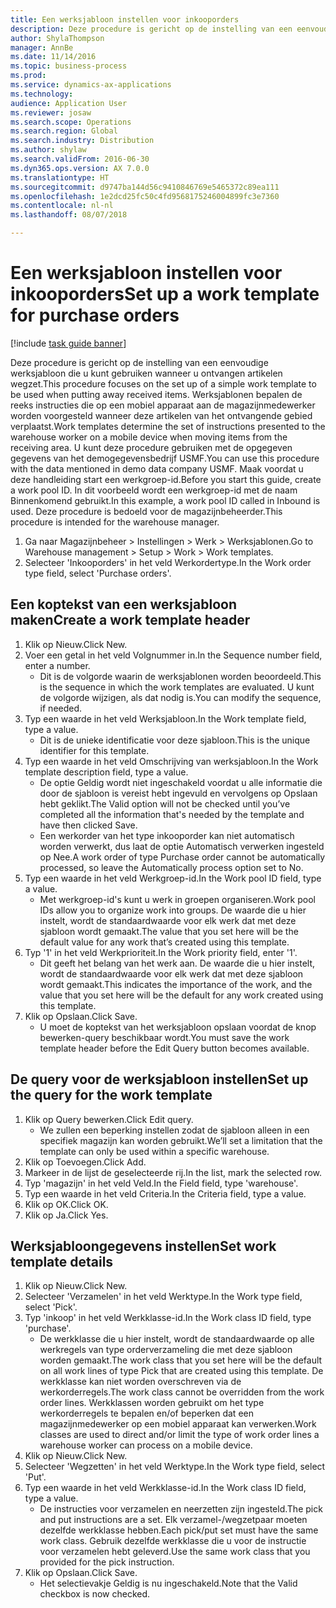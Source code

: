 ```yaml
--- 
title: Een werksjabloon instellen voor inkooporders
description: Deze procedure is gericht op de instelling van een eenvoudige werksjabloon die u kunt gebruiken wanneer u ontvangen artikelen wegzet.
author: ShylaThompson
manager: AnnBe
ms.date: 11/14/2016
ms.topic: business-process
ms.prod: 
ms.service: dynamics-ax-applications
ms.technology: 
audience: Application User
ms.reviewer: josaw
ms.search.scope: Operations
ms.search.region: Global
ms.search.industry: Distribution
ms.author: shylaw
ms.search.validFrom: 2016-06-30
ms.dyn365.ops.version: AX 7.0.0
ms.translationtype: HT
ms.sourcegitcommit: d9747ba144d56c9410846769e5465372c89ea111
ms.openlocfilehash: 1e2dcd25fc50c4fd9568175246004899fc3e7360
ms.contentlocale: nl-nl
ms.lasthandoff: 08/07/2018

---
```

# <a name="set-up-a-work-template-for-purchase-orders"></a><span data-ttu-id="93417-103">Een werksjabloon instellen voor inkooporders</span><span class="sxs-lookup"><span data-stu-id="93417-103">Set up a work template for purchase orders</span></span>

[!include [task guide banner](../../includes/task-guide-banner.md)]

<span data-ttu-id="93417-104">Deze procedure is gericht op de instelling van een eenvoudige werksjabloon die u kunt gebruiken wanneer u ontvangen artikelen wegzet.</span><span class="sxs-lookup"><span data-stu-id="93417-104">This procedure focuses on the set up of a simple work template to be used when putting away received items.</span></span> <span data-ttu-id="93417-105">Werksjablonen bepalen de reeks instructies die op een mobiel apparaat aan de magazijnmedewerker worden voorgesteld wanneer deze artikelen van het ontvangende gebied verplaatst.</span><span class="sxs-lookup"><span data-stu-id="93417-105">Work templates determine the set of instructions presented to the warehouse worker on a mobile device when moving items from the receiving area.</span></span> <span data-ttu-id="93417-106">U kunt deze procedure gebruiken met de opgegeven gegevens van het demogegevensbedrijf USMF.</span><span class="sxs-lookup"><span data-stu-id="93417-106">You can use this procedure with the data mentioned in demo data company USMF.</span></span> <span data-ttu-id="93417-107">Maak voordat u deze handleiding start een werkgroep-id.</span><span class="sxs-lookup"><span data-stu-id="93417-107">Before you start this guide, create a work pool ID.</span></span> <span data-ttu-id="93417-108">In dit voorbeeld wordt een werkgroep-id met de naam Binnenkomend gebruikt.</span><span class="sxs-lookup"><span data-stu-id="93417-108">In this example, a work pool ID called in Inbound is used.</span></span> <span data-ttu-id="93417-109">Deze procedure is bedoeld voor de magazijnbeheerder.</span><span class="sxs-lookup"><span data-stu-id="93417-109">This procedure is intended for the warehouse manager.</span></span>

1. <span data-ttu-id="93417-110">Ga naar Magazijnbeheer > Instellingen > Werk > Werksjablonen.</span><span class="sxs-lookup"><span data-stu-id="93417-110">Go to Warehouse management > Setup > Work > Work templates.</span></span>
2. <span data-ttu-id="93417-111">Selecteer 'Inkooporders' in het veld Werkordertype.</span><span class="sxs-lookup"><span data-stu-id="93417-111">In the Work order type field, select 'Purchase orders'.</span></span>

## <a name="create-a-work-template-header"></a><span data-ttu-id="93417-112">Een koptekst van een werksjabloon maken</span><span class="sxs-lookup"><span data-stu-id="93417-112">Create a work template header</span></span>
1. <span data-ttu-id="93417-113">Klik op Nieuw.</span><span class="sxs-lookup"><span data-stu-id="93417-113">Click New.</span></span>
2. <span data-ttu-id="93417-114">Voer een getal in het veld Volgnummer in.</span><span class="sxs-lookup"><span data-stu-id="93417-114">In the Sequence number field, enter a number.</span></span>
    * <span data-ttu-id="93417-115">Dit is de volgorde waarin de werksjablonen worden beoordeeld.</span><span class="sxs-lookup"><span data-stu-id="93417-115">This is the sequence in which the work templates are evaluated.</span></span> <span data-ttu-id="93417-116">U kunt de volgorde wijzigen, als dat nodig is.</span><span class="sxs-lookup"><span data-stu-id="93417-116">You can modify the sequence, if needed.</span></span>  
3. <span data-ttu-id="93417-117">Typ een waarde in het veld Werksjabloon.</span><span class="sxs-lookup"><span data-stu-id="93417-117">In the Work template field, type a value.</span></span>
    * <span data-ttu-id="93417-118">Dit is de unieke identificatie voor deze sjabloon.</span><span class="sxs-lookup"><span data-stu-id="93417-118">This is the unique identifier for this template.</span></span>  
4. <span data-ttu-id="93417-119">Typ een waarde in het veld Omschrijving van werksjabloon.</span><span class="sxs-lookup"><span data-stu-id="93417-119">In the Work template description field, type a value.</span></span>
    * <span data-ttu-id="93417-120">De optie Geldig wordt niet ingeschakeld voordat u alle informatie die door de sjabloon is vereist hebt ingevuld en vervolgens op Opslaan hebt geklikt.</span><span class="sxs-lookup"><span data-stu-id="93417-120">The Valid option will not be checked until you’ve completed all the information that's needed by the template and have then clicked Save.</span></span>  
    * <span data-ttu-id="93417-121">Een werkorder van het type inkooporder kan niet automatisch worden verwerkt, dus laat de optie Automatisch verwerken ingesteld op Nee.</span><span class="sxs-lookup"><span data-stu-id="93417-121">A work order of type Purchase order cannot be automatically processed, so leave the  Automatically process option set to No.</span></span>  
5. <span data-ttu-id="93417-122">Typ een waarde in het veld Werkgroep-id.</span><span class="sxs-lookup"><span data-stu-id="93417-122">In the Work pool ID field, type a value.</span></span>
    * <span data-ttu-id="93417-123">Met werkgroep-id's kunt u werk in groepen organiseren.</span><span class="sxs-lookup"><span data-stu-id="93417-123">Work pool IDs allow you to organize work into groups.</span></span> <span data-ttu-id="93417-124">De waarde die u hier instelt, wordt de standaardwaarde voor elk werk dat met deze sjabloon wordt gemaakt.</span><span class="sxs-lookup"><span data-stu-id="93417-124">The value that you set here will be the default value for any work that’s created using this template.</span></span>  
6. <span data-ttu-id="93417-125">Typ '1' in het veld Werkprioriteit.</span><span class="sxs-lookup"><span data-stu-id="93417-125">In the Work priority field, enter '1'.</span></span>
    * <span data-ttu-id="93417-126">Dit geeft het belang van het werk aan. De waarde die u hier instelt, wordt de standaardwaarde voor elk werk dat met deze sjabloon wordt gemaakt.</span><span class="sxs-lookup"><span data-stu-id="93417-126">This indicates the importance of the work, and the value that you set here will be the default for any work created using this template.</span></span>  
7. <span data-ttu-id="93417-127">Klik op Opslaan.</span><span class="sxs-lookup"><span data-stu-id="93417-127">Click Save.</span></span>
    * <span data-ttu-id="93417-128">U moet de koptekst van het werksjabloon opslaan voordat de knop bewerken-query beschikbaar wordt.</span><span class="sxs-lookup"><span data-stu-id="93417-128">You must save the work template header before the Edit Query button becomes available.</span></span>  

## <a name="set-up-the-query-for-the-work-template"></a><span data-ttu-id="93417-129">De query voor de werksjabloon instellen</span><span class="sxs-lookup"><span data-stu-id="93417-129">Set up the query for the work template</span></span>
1. <span data-ttu-id="93417-130">Klik op Query bewerken.</span><span class="sxs-lookup"><span data-stu-id="93417-130">Click Edit query.</span></span>
    * <span data-ttu-id="93417-131">We zullen een beperking instellen zodat de sjabloon alleen in een specifiek magazijn kan worden gebruikt.</span><span class="sxs-lookup"><span data-stu-id="93417-131">We’ll set a limitation that the template can only be used within a specific warehouse.</span></span>  
2. <span data-ttu-id="93417-132">Klik op Toevoegen.</span><span class="sxs-lookup"><span data-stu-id="93417-132">Click Add.</span></span>
3. <span data-ttu-id="93417-133">Markeer in de lijst de geselecteerde rij.</span><span class="sxs-lookup"><span data-stu-id="93417-133">In the list, mark the selected row.</span></span>
4. <span data-ttu-id="93417-134">Typ 'magazijn' in het veld Veld.</span><span class="sxs-lookup"><span data-stu-id="93417-134">In the Field field, type 'warehouse'.</span></span>
5. <span data-ttu-id="93417-135">Typ een waarde in het veld Criteria.</span><span class="sxs-lookup"><span data-stu-id="93417-135">In the Criteria field, type a value.</span></span>
6. <span data-ttu-id="93417-136">Klik op OK.</span><span class="sxs-lookup"><span data-stu-id="93417-136">Click OK.</span></span>
7. <span data-ttu-id="93417-137">Klik op Ja.</span><span class="sxs-lookup"><span data-stu-id="93417-137">Click Yes.</span></span>

## <a name="set-work-template-details"></a><span data-ttu-id="93417-138">Werksjabloongegevens instellen</span><span class="sxs-lookup"><span data-stu-id="93417-138">Set work template details</span></span>
1. <span data-ttu-id="93417-139">Klik op Nieuw.</span><span class="sxs-lookup"><span data-stu-id="93417-139">Click New.</span></span>
2. <span data-ttu-id="93417-140">Selecteer 'Verzamelen' in het veld Werktype.</span><span class="sxs-lookup"><span data-stu-id="93417-140">In the Work type field, select 'Pick'.</span></span>
3. <span data-ttu-id="93417-141">Typ 'inkoop' in het veld Werkklasse-id.</span><span class="sxs-lookup"><span data-stu-id="93417-141">In the Work class ID field, type 'purchase'.</span></span>
    * <span data-ttu-id="93417-142">De werkklasse die u hier instelt, wordt de standaardwaarde op alle werkregels van type orderverzameling die met deze sjabloon worden gemaakt.</span><span class="sxs-lookup"><span data-stu-id="93417-142">The work class that you set here will be the default on all work lines of type Pick that are created using this template.</span></span> <span data-ttu-id="93417-143">De werkklasse kan niet worden overschreven via de werkorderregels.</span><span class="sxs-lookup"><span data-stu-id="93417-143">The work class cannot be overridden from the work order lines.</span></span> <span data-ttu-id="93417-144">Werkklassen worden gebruikt om het type werkorderregels te bepalen en/of beperken dat een magazijnmedewerker op een mobiel apparaat kan verwerken.</span><span class="sxs-lookup"><span data-stu-id="93417-144">Work classes are used to direct and/or limit the type of work order lines a warehouse worker can process on a mobile device.</span></span>  
4. <span data-ttu-id="93417-145">Klik op Nieuw.</span><span class="sxs-lookup"><span data-stu-id="93417-145">Click New.</span></span>
5. <span data-ttu-id="93417-146">Selecteer 'Wegzetten' in het veld Werktype.</span><span class="sxs-lookup"><span data-stu-id="93417-146">In the Work type field, select 'Put'.</span></span>
6. <span data-ttu-id="93417-147">Typ een waarde in het veld Werkklasse-id.</span><span class="sxs-lookup"><span data-stu-id="93417-147">In the Work class ID field, type a value.</span></span>
    * <span data-ttu-id="93417-148">De instructies voor verzamelen en neerzetten zijn ingesteld.</span><span class="sxs-lookup"><span data-stu-id="93417-148">The pick and put instructions are a set.</span></span> <span data-ttu-id="93417-149">Elk verzamel-/wegzetpaar moeten dezelfde werkklasse hebben.</span><span class="sxs-lookup"><span data-stu-id="93417-149">Each pick/put set must have the same work class.</span></span> <span data-ttu-id="93417-150">Gebruik dezelfde werkklasse die u voor de instructie voor verzamelen hebt geleverd.</span><span class="sxs-lookup"><span data-stu-id="93417-150">Use the same work class that you provided for the pick instruction.</span></span>  
7. <span data-ttu-id="93417-151">Klik op Opslaan.</span><span class="sxs-lookup"><span data-stu-id="93417-151">Click Save.</span></span>
    * <span data-ttu-id="93417-152">Het selectievakje Geldig is nu ingeschakeld.</span><span class="sxs-lookup"><span data-stu-id="93417-152">Note that the Valid checkbox is now checked.</span></span>  


